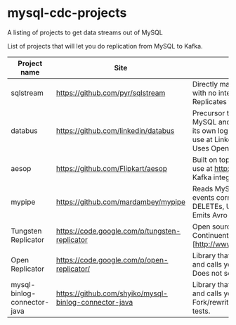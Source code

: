 # mysql-cdc-projects
A listing of projects to get data streams out of MySQL

List of projects that will let you do replication from MySQL to Kafka.

Project name                 | Site                                                   | Description
-----------------------------|--------------------------------------------------------|-------------
sqlstream                    | https://github.com/pyr/sqlstream                       | Directly maps MySQL events to JSON, with no interpretation. Written in Java. Replicates to Kafka.
databus                      |  https://github.com/linkedin/databus                   | Precursor to Kafka. Reads from MySQL and Oracle, and replicates to its own log structure. In production use at LinkedIn. No Kafka integration. Uses Open Replicator.
aesop                        | https://github.com/Flipkart/aesop                      | Built on top of Databus. In production use at http://www.flipkart.com/. No Kafka integration.
mypipe                       | https://github.com/mardambey/mypipe                    | Reads MySQL event stream, and emits events corresponding to INSERTs, DELETEs, UPDATEs. Written in Scala. Emits Avro to Kafka.
Tungsten Replicator          |  https://code.google.com/p/tungsten-replicator         | Open source component of Continuent [http://www.continuent.com/solutions]
Open Replicator              | https://code.google.com/p/open-replicator/             | Library that parses MySQL binary logs and calls your code to process them. Does not seem to be maintained.
mysql-binlog-connector-java  |  https://github.com/shyiko/mysql-binlog-connector-java |     Library that parses MySQL binary logs and calls your code to process them. Fork/rewrite of Open Replicator. Has tests.

